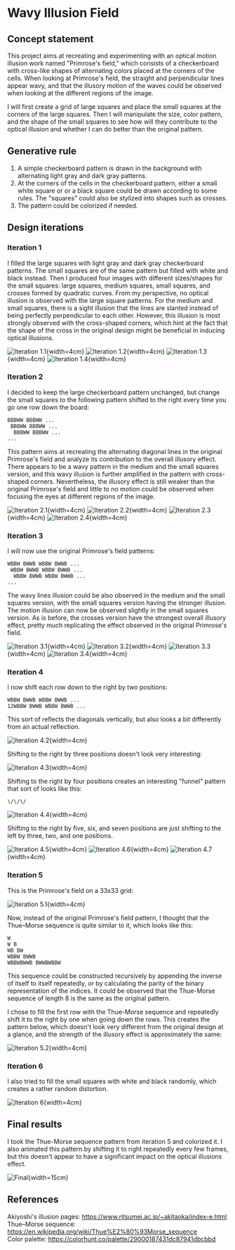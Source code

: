 # Wavy Illusion Field

## Concept statement

This project aims at recreating and experimenting with an optical motion illusion work named "Primrose's field," which consists of a checkerboard with cross-like shapes of alternating colors placed at the corners of the cells. When looking at Primrose's field, the straight and perpendicular lines appear wavy, and that the illusory motion of the waves could be observed when looking at the different regions of the image.

I will first create a grid of large squares and place the small squares at the corners of the large squares. Then I will manipulate the size, color pattern, and the shape of the small squares to see how will they contribute to the optical illusion and whether I can do better than the original pattern.

## Generative rule

1. A simple checkerboard pattern is drawn in the background with alternating light gray and dark gray patterns.
2. At the corners of the cells in the checkerboard pattern, either a small white square or or a black square could be drawn according to some rules. The "squares" could also be stylized into shapes such as crosses.
3. The pattern could be colorized if needed.

## Design iterations

### Iteration 1

I filled the large squares with light gray and dark gray checkerboard patterns. The small squares are of the same pattern but filled with white and black instead. Then I produced four images with different sizes/shapes for the small squares: large squares, medium squares, small squares, and crosses formed by quadratic curves. From my perspective, no optical illusion is observed with the large square patterns. For the medium and small squares, there is a sight illusion that the lines are slanted instead of being perfectly perpendicular to each other. However, this illusion is most strongly observed with the cross-shaped corners, which hint at the fact that the shape of the cross in the original design might be beneficial in inducing optical illusions.

![Iteration 1.1](1_1.png){width=4cm}
![Iteration 1.2](1_2.png){width=4cm}
![Iteration 1.3](1_3.png){width=4cm}
![Iteration 1.4](1_4.png){width=4cm}

### Iteration 2

I decided to keep the large checkerboard pattern unchanged, but change the small squares to the following pattern shifted to the right every time you go one row down the board:

```
BBBWW BBBWW ...
 BBBWW BBBWW ...
  BBBWW BBBWW ...
...
```

This pattern aims at recreating the alternating diagonal lines in the original Primrose's field and analyze its contribution to the overall illusory effect. There appears to be a wavy pattern in the medium and the small squares version, and this wavy illusion is further amplified in the pattern with cross-shaped corners. Nevertheless, the illusory effect is still weaker than the original Primrose's field and little to no motion could be observed when focusing the eyes at different regions of the image.

![Iteration 2.1](2_1.png){width=4cm}
![Iteration 2.2](2_2.png){width=4cm}
![Iteration 2.3](2_3.png){width=4cm}
![Iteration 2.4](2_4.png){width=4cm}

### Iteration 3

I will now use the original Primrose's field patterns:

```
WBBW BWWB WBBW BWWB ...
 WBBW BWWB WBBW BWWB ...
  WBBW BWWB WBBW BWWB ...
...
```

The wavy lines illusion could be also observed in the medium and the small squares version, with the small squares version having the stronger illusion. The motion illusion can now be observed slightly in the small squares version. As is before, the crosses version have the strongest overall illusory effect, pretty much replicating the effect observed in the original Primrose's field.

![Iteration 3.1](3_1.png){width=4cm}
![Iteration 3.2](3_2.png){width=4cm}
![Iteration 3.3](3_3.png){width=4cm}
![Iteration 3.4](3_4.png){width=4cm}

### Iteration 4

I now shift each row down to the right by two positions:

```
WBBW BWWB WBBW BWWB ...
12WBBW BWWB WBBW BWWB ...
```

This sort of reflects the diagonals vertically, but also looks a bit differently from an actual reflection.

![Iteration 4.2](4_2.png){width=4cm}

Shifting to the right by three positions doesn't look very interesting:

![Iteration 4.3](4_3.png){width=4cm}

Shifting to the right by four positions creates an interesting "funnel" pattern that sort of looks like this:

```
\/\/\/
```

![Iteration 4.4](4_4.png){width=4cm}

Shifting to the right by five, six, and seven positions are just shifting to the left by three, two, and one positions.

![Iteration 4.5](4_5.png){width=4cm}
![Iteration 4.6](4_6.png){width=4cm}
![Iteration 4.7](4_7.png){width=4cm}

### Iteration 5

This is the Primrose's field on a 33x33 grid:

![Iteration 5.1](5_1.png){width=4cm}

Now, instead of the original Primrose's field pattern, I thought that the Thue–Morse sequence is quite similar to it, which looks like this:

```
W
W B
WB BW
WBBW BWWB
WBBWBWWB BWWBWBBW
```

This sequence could be constructed recursively by appending the inverse of itself to itself repeatedly, or by calculating the parity of the binary representation of the indices. It could be observed that the Thue-Morse sequence of length 8 is the same as the original pattern.

I chose to fill the first row with the Thue-Morse sequence and repeatedly shift it to the right by one when going down the rows. This creates the pattern below, which doesn't look very different from the original design at a glance, and the strength of the illusory effect is approximately the same:

![Iteration 5.2](5_2.png){width=4cm}

### Iteration 6

I also tried to fill the small squares with white and black randomly, which creates a rather random distortion.

![Iteration 6](6.png){width=4cm}

## Final results

I took the Thue-Morse sequence pattern from iteration 5 and colorized it. I also animated this pattern by shifting it to right repeatedly every few frames, but this doesn't appear to have a significant impact on the optical illusions effect.

![Final](final.png){width=15cm}

## References

Akiyoshi's illusion pages: https://www.ritsumei.ac.jp/~akitaoka/index-e.html  
Thue–Morse sequence: https://en.wikipedia.org/wiki/Thue%E2%80%93Morse_sequence  
Color palette: https://colorhunt.co/palette/29000187431dc87941dbcbbd
